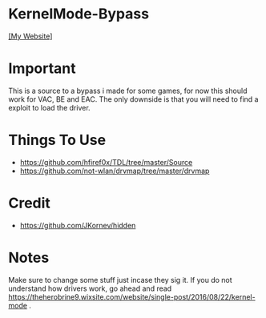 # KernelMode-Bypass

[[My Website]](https://mitsuzi.xyz/)

# Important
This is a source to a bypass i made for some games, for now this should work for VAC, BE and EAC. The only downside is that you will need to find a exploit to load the driver.

# Things To Use
- https://github.com/hfiref0x/TDL/tree/master/Source
- https://github.com/not-wlan/drvmap/tree/master/drvmap

# Credit
- https://github.com/JKornev/hidden

# Notes

Make sure to change some stuff just incase they sig it. If you do not understand how drivers work, go ahead and read https://theherobrine9.wixsite.com/website/single-post/2016/08/22/kernel-mode . 




